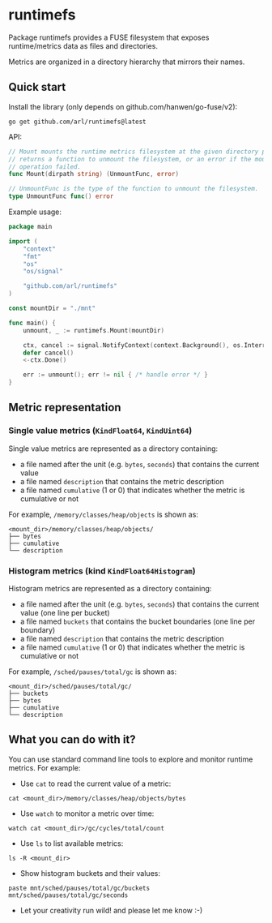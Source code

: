 # runtimefs


Package runtimefs provides a FUSE filesystem that exposes runtime/metrics data as files and directories.

Metrics are organized in a directory hierarchy that mirrors their names.


## Quick start


Install the library (only depends on github.com/hanwen/go-fuse/v2):

```
go get github.com/arl/runtimefs@latest
```

API:

```go
// Mount mounts the runtime metrics filesystem at the given directory path. It
// returns a function to unmount the filesystem, or an error if the mount
// operation failed.
func Mount(dirpath string) (UnmountFunc, error)

// UnmountFunc is the type of the function to unmount the filesystem.
type UnmountFunc func() error
```

Example usage:

```go
package main

import (
	"context"
	"fmt"
	"os"
	"os/signal"

	"github.com/arl/runtimefs"
)

const mountDir = "./mnt"

func main() {
	unmount, _ := runtimefs.Mount(mountDir)

	ctx, cancel := signal.NotifyContext(context.Background(), os.Interrupt)
	defer cancel()
	<-ctx.Done()

	err := unmount(); err != nil { /* handle error */ }
}
```

## Metric representation


### Single value metrics (`KindFloat64`, `KindUint64`)

Single value metrics are represented as a directory containing:
 - a file named after the unit (e.g. `bytes`, `seconds`) that contains the current value
 - a file named `description` that contains the metric description
 - a file named `cumulative` (1 or 0) that indicates whether the metric is cumulative or not

For example, `/memory/classes/heap/objects` is shown as:

    <mount_dir>/memory/classes/heap/objects/
    ├── bytes
    ├── cumulative
    └── description


### Histogram metrics (kind `KindFloat64Histogram`)

Histogram metrics are represented as a directory containing:
 - a file named after the unit (e.g. `bytes`, `seconds`) that contains the current value (one line per bucket)
 - a file named `buckets` that contains the bucket boundaries (one line per boundary)
 - a file named `description` that contains the metric description
 - a file named `cumulative` (1 or 0) that indicates whether the metric is cumulative or not

For example, `/sched/pauses/total/gc` is shown as:

    <mount_dir>/sched/pauses/total/gc/
    ├── buckets
    ├── bytes
    ├── cumulative
    └── description



## What you can do with it?

You can use standard command line tools to explore and monitor runtime metrics. For example:

 - Use `cat` to read the current value of a metric:

```
cat <mount_dir>/memory/classes/heap/objects/bytes
```

 - Use `watch` to monitor a metric over time:

```
watch cat <mount_dir>/gc/cycles/total/count
```

 - Use `ls` to list available metrics:

```
ls -R <mount_dir>
```

 - Show histogram buckets and their values:
  
```
paste mnt/sched/pauses/total/gc/buckets mnt/sched/pauses/total/gc/seconds
```

 - Let your creativity run wild! and please let me know :-)
